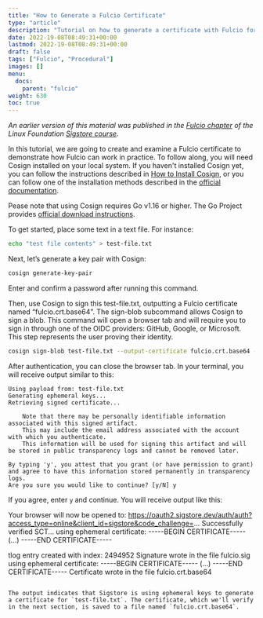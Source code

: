 ```yaml
---
title: "How to Generate a Fulcio Certificate"
type: "article"
description: "Tutorial on how to generate a certificate with Fulcio for software security"
date: 2022-19-08T08:49:31+00:00
lastmod: 2022-19-08T08:49:31+00:00
draft: false
tags: ["Fulcio", "Procedural"]
images: []
menu:
  docs:
    parent: "fulcio"
weight: 630
toc: true
---
```


_An earlier version of this material was published in the [Fulcio chapter](https://learning.edx.org/course/course-v1:LinuxFoundationX+LFS182x+2T2022/block-v1:LinuxFoundationX+LFS182x+2T2022+type@sequential+block@2fbe6328019c4b1fbf934bd3bfb7e308/block-v1:LinuxFoundationX+LFS182x+2T2022+type@vertical+block@1f71fcbe8219471fb82e25731b18be11) of the Linux Foundation [Sigstore course](https://learning.edx.org/course/course-v1:LinuxFoundationX+LFS182x+2T2022/home)._

In this tutorial, we are going to create and examine a Fulcio certificate to demonstrate how Fulcio can work in practice. To follow along, you will need Cosign installed on your local system. If you haven't installed Cosign yet, you can follow the instructions described in [How to Install Cosign](/open-source/sigstore/cosign/how-to-install-cosign/), or you can follow one of the installation methods described in the [official documentation](https://docs.sigstore.dev/cosign/installation/).

Pease note that using Cosign requires Go v1.16 or higher. The Go Project provides [official download instructions](https://go.dev/doc/install).

To get started, place some text in a text file. For instance:

```sh
echo "test file contents" > test-file.txt
```

Next, let’s generate a key pair with Cosign:

```sh
cosign generate-key-pair
```

Enter and confirm a password after running this command.

Then, use Cosign to sign this test-file.txt, outputting a Fulcio certificate named “fulcio.crt.base64”. The sign-blob subcommand allows Cosign to sign a blob. This command will open a browser tab and will require you to sign in through one of the OIDC providers: GitHub, Google, or Microsoft. This step represents the user proving their identity.

```sh
cosign sign-blob test-file.txt --output-certificate fulcio.crt.base64 --output-signature fulcio.sig
```

After authentication, you can close the browser tab. In your terminal, you will receive output similar to this:

```
Using payload from: test-file.txt
Generating ephemeral keys...
Retrieving signed certificate...

	Note that there may be personally identifiable information associated with this signed artifact.
	This may include the email address associated with the account with which you authenticate.
	This information will be used for signing this artifact and will be stored in public transparency logs and cannot be removed later.

By typing 'y', you attest that you grant (or have permission to grant) and agree to have this information stored permanently in transparency logs.
Are you sure you would like to continue? [y/N] y
```

If you agree, enter `y` and continue. You will receive output like this:

Your browser will now be opened to:
https://oauth2.sigstore.dev/auth/auth?access_type=online&client_id=sigstore&code_challenge=...
Successfully verified SCT...
using ephemeral certificate:
-----BEGIN CERTIFICATE-----
(...)
-----END CERTIFICATE-----

tlog entry created with index: 2494952
Signature wrote in the file fulcio.sig
using ephemeral certificate:
-----BEGIN CERTIFICATE-----
(...)
-----END CERTIFICATE-----
Certificate wrote in the file fulcio.crt.base64
```

The output indicates that Sigstore is using ephemeral keys to generate a certificate for `test-file.txt`. The certificate, which we'll verify in the next section, is saved to a file named `fulcio.crt.base64`.
